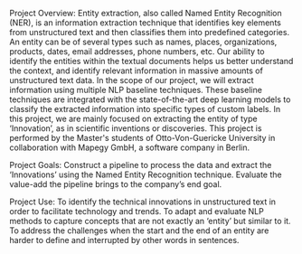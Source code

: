 Project Overview: 
  Entity extraction, also called Named Entity Recognition (NER), is an information extraction technique that identifies key elements from unstructured text and then classifies them into predefined categories. An entity can be of several types such as names, places, organizations, products, dates, email addresses, phone numbers, etc. Our ability to identify the entities within the textual documents helps us better understand the context, and identify relevant information in massive amounts of unstructured text data. 
  In the scope of our project, we will extract information using multiple NLP baseline techniques. These baseline techniques are integrated with the state-of-the-art deep learning models to classify the extracted information into specific types of custom labels. In this project, we are mainly focused on extracting the entity of type ‘Innovation’, as in scientific inventions or discoveries. This project is performed by the Master's students of Otto-Von-Guericke University in collaboration with Mapegy GmbH, a software company in Berlin.


Project Goals:
  Construct a pipeline to process the data and extract the ‘Innovations’ using the Named Entity Recognition technique. 
  Evaluate the value-add the pipeline brings to the company’s end goal. 


Project Use:
  To identify the technical innovations in unstructured text in order to facilitate technology and trends. 
  To adapt and evaluate NLP methods to capture concepts that are not exactly an ‘entity’ but similar to it. 
  To address the challenges when the start and the end of an entity are harder to define and interrupted by other words in sentences. 
